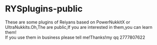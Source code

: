 # RYSplugins-public
These are some plugins of Reiyans based on PowerNukkitX or UltraNukkits.Oh,The are public,If you are interested in them,you can learn them!
<br>If you use them in business please tell me!Thanks!my qq 2777807622
